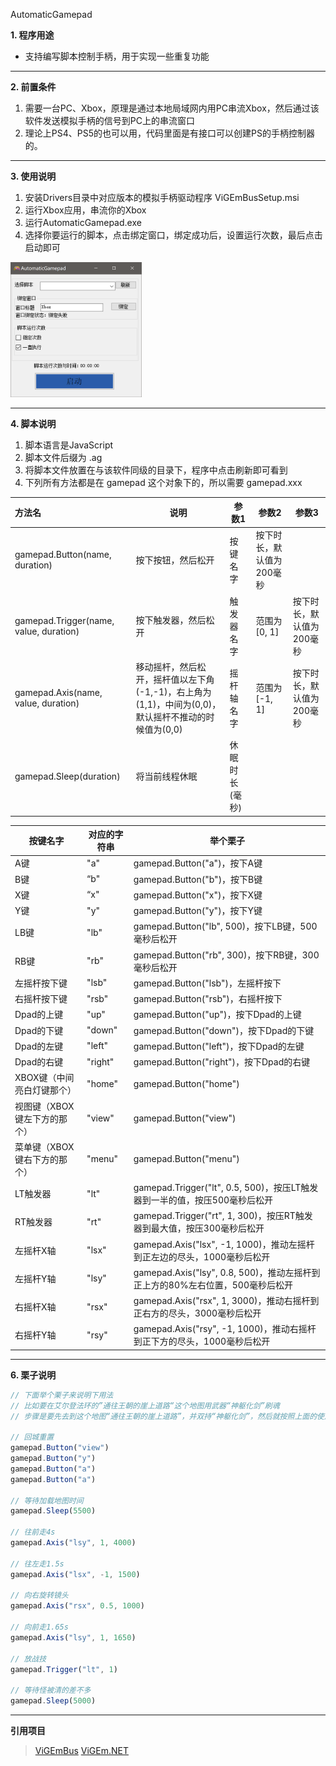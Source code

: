 AutomaticGamepad

**1. 程序用途**

* 支持编写脚本控制手柄，用于实现一些重复功能

----



**2. 前置条件**

1. 需要一台PC、Xbox，原理是通过本地局域网内用PC串流Xbox，然后通过该软件发送模拟手柄的信号到PC上的串流窗口
2. 理论上PS4、PS5的也可以用，代码里面是有接口可以创建PS的手柄控制器的。

---



**3. 使用说明**

1. 安装Drivers目录中对应版本的模拟手柄驱动程序 ViGEmBusSetup.msi
2. 运行Xbox应用，串流你的Xbox
3. 运行AutomaticGamepad.exe
4. 选择你要运行的脚本，点击绑定窗口，绑定成功后，设置运行次数，最后点击启动即可

<img src=".\Images\image-20220320234149677.png" alt="image-20220320234149677" style="zoom: 25%;" />

---



**4. 脚本说明**

1. 脚本语言是JavaScript
2. 脚本文件后缀为 .ag
3. 将脚本文件放置在与该软件同级的目录下，程序中点击刷新即可看到
4. 下列所有方法都是在 gamepad 这个对象下的，所以需要 gamepad.xxx

| 方法名                                 | 说明                                                         | 参数1          | 参数2                     | 参数3                     |
| :------------------------------------- | ------------------------------------------------------------ | -------------- | ------------------------- | ------------------------- |
| gamepad.Button(name, duration)         | 按下按钮，然后松开                                           | 按键名字       | 按下时长，默认值为200毫秒 |                           |
| gamepad.Trigger(name, value, duration) | 按下触发器，然后松开                                         | 触发器名字     | 范围为 [0, 1]             | 按下时长，默认值为200毫秒 |
| gamepad.Axis(name, value, duration)    | 移动摇杆，然后松开，摇杆值以左下角(-1,-1)，右上角为(1,1)，中间为(0,0)，默认摇杆不推动的时候值为(0,0) | 摇杆轴名字     | 范围为 [-1, 1]            | 按下时长，默认值为200毫秒 |
| gamepad.Sleep(duration)                | 将当前线程休眠                                               | 休眠时长(毫秒) |                           |                           |

| 按键名字                     | 对应的字符串 | 举个栗子                                                     |
| ---------------------------- | ------------ | ------------------------------------------------------------ |
| A键                          | "a"          | gamepad.Button("a")，按下A键                                 |
| B键                          | “b"          | gamepad.Button("b")，按下B键                                 |
| X键                          | “x"          | gamepad.Button("x")，按下X键                                 |
| Y键                          | "y"          | gamepad.Button("y")，按下Y键                                 |
| LB键                         | "lb"         | gamepad.Button("lb", 500)，按下LB键，500毫秒后松开           |
| RB键                         | "rb"         | gamepad.Button("rb", 300)，按下RB键，300毫秒后松开           |
| 左摇杆按下键                 | "lsb"        | gamepad.Button("lsb")，左摇杆按下                            |
| 右摇杆按下键                 | "rsb"        | gamepad.Button("rsb")，右摇杆按下                            |
| Dpad的上键                   | "up"         | gamepad.Button("up")，按下Dpad的上键                         |
| Dpad的下键                   | "down"       | gamepad.Button("down")，按下Dpad的下键                       |
| Dpad的左键                   | "left"       | gamepad.Button("left")，按下Dpad的左键                       |
| Dpad的右键                   | "right"      | gamepad.Button("right")，按下Dpad的右键                      |
| XBOX键（中间亮白灯键那个）   | "home"       | gamepad.Button("home")                                       |
| 视图键（XBOX键左下方的那个） | "view"       | gamepad.Button("view")                                       |
| 菜单键（XBOX键右下方的那个） | "menu"       | gamepad.Button("menu")                                       |
| LT触发器                     | "lt"         | gamepad.Trigger("lt", 0.5, 500)，按压LT触发器到一半的值，按压500毫秒后松开 |
| RT触发器                     | "rt"         | gamepad.Trigger("rt", 1, 300)，按压RT触发器到最大值，按压300毫秒后松开 |
| 左摇杆X轴                    | "lsx"        | gamepad.Axis("lsx", -1, 1000)，推动左摇杆到正左边的尽头，1000毫秒后松开 |
| 左摇杆Y轴                    | "lsy"        | gamepad.Axis("lsy", 0.8, 500)，推动左摇杆到正上方的80%左右位置，500毫秒后松开 |
| 右摇杆X轴                    | "rsx"        | gamepad.Axis("rsx", 1, 3000)，推动右摇杆到正右方的尽头，3000毫秒后松开 |
| 右摇杆Y轴                    | "rsy"        | gamepad.Axis("rsy", -1, 1000)，推动右摇杆到正下方的尽头，1000毫秒后松开 |

---



**6. 栗子说明**

```javascript
// 下面举个栗子来说明下用法
// 比如要在艾尔登法环的”通往王朝的崖上道路“这个地图用武器“神躯化剑”刷魂
// 步骤是要先去到这个地图“通往王朝的崖上道路”，并双持“神躯化剑”，然后就按照上面的使用说明走一遍流程即可

// 回城重置
gamepad.Button("view")
gamepad.Button("y")
gamepad.Button("a")
gamepad.Button("a")

// 等待加载地图时间
gamepad.Sleep(5500)

// 往前走4s
gamepad.Axis("lsy", 1, 4000)

// 往左走1.5s
gamepad.Axis("lsx", -1, 1500)

// 向右旋转镜头
gamepad.Axis("rsx", 0.5, 1000)

// 向前走1.65s
gamepad.Axis("lsy", 1, 1650)

// 放战技
gamepad.Trigger("lt", 1)

// 等待怪被清的差不多
gamepad.Sleep(5000)

```




---

**引用项目**

> [ViGEmBus](https://github.com/ViGEm/ViGEmBus)
> [ViGEm.NET](https://github.com/tylearymf/ViGEm.NET)



